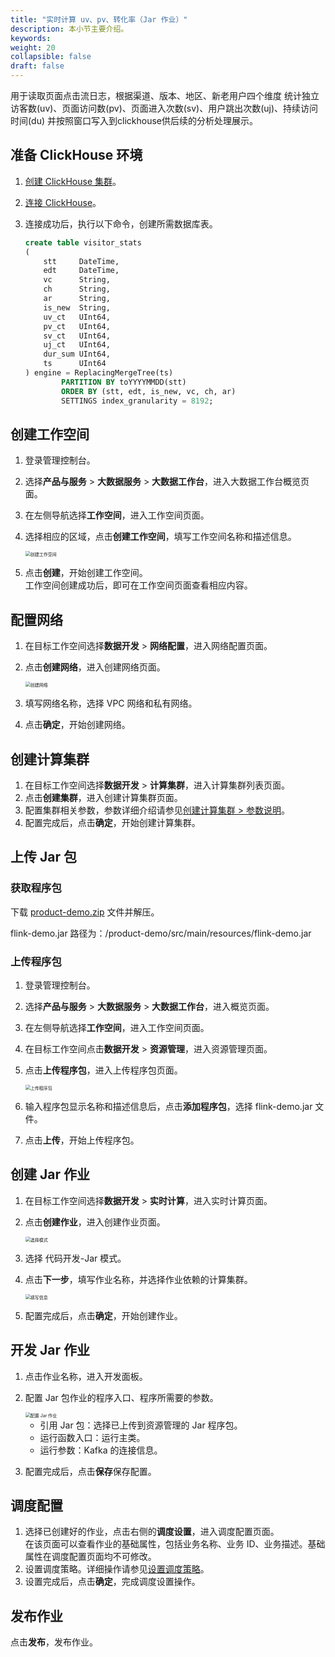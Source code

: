 ```yaml
---
title: "实时计算 uv、pv、转化率（Jar 作业）"
description: 本小节主要介绍。 
keywords: 
weight: 20
collapsible: false
draft: false
---
```


用于读取页面点击流日志，根据渠道、版本、地区、新老用户四个维度 统计独立访客数(uv)、页面访问数(pv)、页面进入次数(sv)、用户跳出次数(uj)、持续访问时间(du) 并按照窗口写入到clickhouse供后续的分析处理展示。

## 准备 ClickHouse 环境

1. [创建 ClickHouse 集群](/dwh_bi/clickhouse/quickstart/create_cluster/)。
2. [连接 ClickHouse](/dwh_bi/clickhouse/quickstart/access_clickhouse/)。
2. 连接成功后，执行以下命令，创建所需数据库表。

    ```sql
    create table visitor_stats
    (
        stt     DateTime,
        edt     DateTime,
        vc      String,
        ch      String,
        ar      String,
        is_new  String,
        uv_ct   UInt64,
        pv_ct   UInt64,
        sv_ct   UInt64,
        uj_ct   UInt64,
        dur_sum UInt64,
        ts      UInt64
    ) engine = ReplacingMergeTree(ts)
            PARTITION BY toYYYYMMDD(stt)
            ORDER BY (stt, edt, is_new, vc, ch, ar)
            SETTINGS index_granularity = 8192;
    ```

## 创建工作空间

1. 登录管理控制台。
2. 选择**产品与服务** > **大数据服务** > **大数据工作台**，进入大数据工作台概览页面。
3. 在左侧导航选择**工作空间**，进入工作空间页面。
4. 选择相应的区域，点击**创建工作空间**，填写工作空间名称和描述信息。
   
   <img src="../../_images/cteate_workspace.png" alt="创建工作空间" style="zoom:50%;" />

5. 点击**创建**，开始创建工作空间。    
   工作空间创建成功后，即可在工作空间页面查看相应内容。

## 配置网络

1. 在目标工作空间选择**数据开发** > **网络配置**，进入网络配置页面。
2. 点击**创建网络**，进入创建网络页面。
   
   <img src="../../_images/create_net.png" alt="创建网络" style="zoom:50%;" />

3. 填写网络名称，选择 VPC 网络和私有网络。
4. 点击**确定**，开始创建网络。

## 创建计算集群

1. 在目标工作空间选择**数据开发** > **计算集群**，进入计算集群列表页面。
2. 点击**创建集群**，进入创建计算集群页面。
3. 配置集群相关参数，参数详细介绍请参见[创建计算集群 > 参数说明](../../manual/data_development/flink_cluster/create_cluster/)。
4. 配置完成后，点击**确定**，开始创建计算集群。

## 上传 Jar 包

### 获取程序包

下载 [product-demo.zip](https://wiki.yunify.com/download/attachments/91871362/product-demo.zip?version=1&modificationDate=1638683201473&api=v2) 文件并解压。

flink-demo.jar 路径为：/product-demo/src/main/resources/flink-demo.jar

### 上传程序包

1. 登录管理控制台。
2. 选择**产品与服务** > **大数据服务** > **大数据工作台**，进入概览页面。
3. 在左侧导航选择**工作空间**，进入工作空间页面。
4. 在目标工作空间点击**数据开发** > **资源管理**，进入资源管理页面。
5. 点击**上传程序包**，进入上传程序包页面。
   
   <img src="/bigdata/databench/_images/upload_procedure.png" alt="上传程序包" style="zoom:50%;" />

6. 输入程序包显示名称和描述信息后，点击**添加程序包**，选择 flink-demo.jar 文件。
7. 点击**上传**，开始上传程序包。

## 创建 Jar 作业

1. 在目标工作空间选择**数据开发** > **实时计算**，进入实时计算页面。
2. 点击**创建作业**，进入创建作业页面。
   
   <img src="/bigdata/databench/_images/choose_model_jar.png" alt="选择模式" style="zoom:50%;" />

3. 选择 代码开发-Jar 模式。
4. 点击**下一步**，填写作业名称，并选择作业依赖的计算集群。
   
   <img src="/bigdata/databench/_images/job_basic.png" alt="填写信息" style="zoom:50%;" />

5. 配置完成后，点击**确定**，开始创建作业。

## 开发 Jar 作业

1. 点击作业名称，进入开发面板。
2. 配置 Jar 包作业的程序入口、程序所需要的参数。
   
   <img src="/bigdata/databench/_images/job_jar_edit.png" alt="配置 Jar 作业" style="zoom:50%;" />

   - 引用 Jar 包：选择已上传到资源管理的 Jar 程序包。
   - 运行函数入口：运行主类。
   - 运行参数：Kafka 的连接信息。

3. 配置完成后，点击**保存**保存配置。

## 调度配置

1. 选择已创建好的作业，点击右侧的**调度设置**，进入调度配置页面。    
   在该页面可以查看作业的基础属性，包括业务名称、业务 ID、业务描述。基础属性在调度配置页面均不可修改。
2. 设置调度策略。详细操作请参见[设置调度策略](../../manual/data_development/job/scheduling_job)。
3. 设置完成后，点击**确定**，完成调度设置操作。

## 发布作业

点击**发布**，发布作业。





